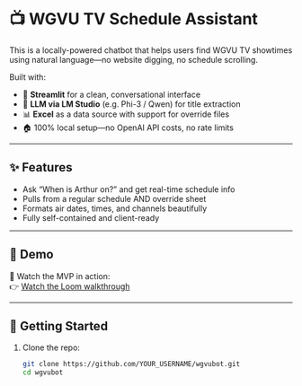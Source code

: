 # 📺 WGVU TV Schedule Assistant

This is a locally-powered chatbot that helps users find WGVU TV showtimes using natural language—no website digging, no schedule scrolling.

Built with:
- 🧠 **Streamlit** for a clean, conversational interface
- 🤖 **LLM via LM Studio** (e.g. Phi-3 / Qwen) for title extraction
- 📊 **Excel** as a data source with support for override files
- 🏠 100% local setup—no OpenAI API costs, no rate limits

---

## ✨ Features

- Ask “When is Arthur on?” and get real-time schedule info
- Pulls from a regular schedule AND override sheet
- Formats air dates, times, and channels beautifully
- Fully self-contained and client-ready

---

## 🧪 Demo

🎥 Watch the MVP in action:  
👉 [Watch the Loom walkthrough](https://www.loom.com/share/9f19151a4bbb4e25a6212e81e3daa3b6?sid=9d761051-72e3-4515-8846-072b1c9829a8)

---

## 🚀 Getting Started

1. Clone the repo:
   ```bash
   git clone https://github.com/YOUR_USERNAME/wgvubot.git
   cd wgvubot
